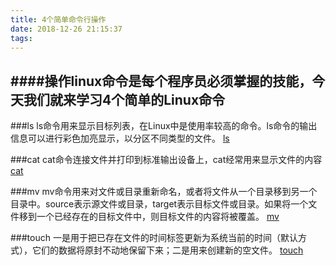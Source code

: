 ```yaml
---
title: 4个简单命令行操作
date: 2018-12-26 21:15:37
tags:
---
```


####操作linux命令是每个程序员必须掌握的技能，今天我们就来学习4个简单的Linux命令
---------

###ls 
ls命令用来显示目标列表，在Linux中是使用率较高的命令。ls命令的输出信息可以进行彩色加亮显示，以分区不同类型的文件。
<a href="http://man.linuxde.net/ls" target="_blank">ls</a>

###cat 
cat命令连接文件并打印到标准输出设备上，cat经常用来显示文件的内容
<a href="http://man.linuxde.net/cat" target="_blank">cat</a>

###mv
mv命令用来对文件或目录重新命名，或者将文件从一个目录移到另一个目录中。source表示源文件或目录，target表示目标文件或目录。如果将一个文件移到一个已经存在的目标文件中，则目标文件的内容将被覆盖。
<a href="http://man.linuxde.net/mv" target="_blank">mv</a>


###touch 
一是用于把已存在文件的时间标签更新为系统当前的时间（默认方式），它们的数据将原封不动地保留下来；二是用来创建新的空文件。
<a href="http://man.linuxde.net/touch" target="_blank">touch</a>